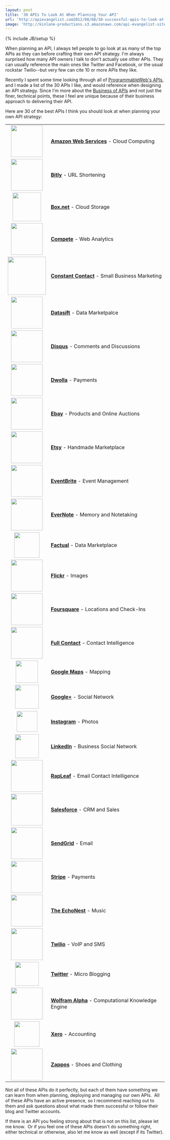 ```yaml
---
layout: post
title: '30 APIs To Look At When Planning Your API'
url: 'http://apievangelist.com2012/08/08/30-successful-apis-to-look-at-when-planning-your-api/'
image: 'http://kinlane-productions.s3.amazonaws.com/api-evangelist-site/blog/aws-logo.png'
---
```

{% include JB/setup %}
<p>
     When planning an API, I always tell people to go look at as many of the top APIs as they can before crafting their own API strategy. I'm always surprised how many API owners I talk to don't actually use other APIs. They can usually reference the main ones like Twitter and Facebook, or the usual rockstar Twilio--but very few can cite 10 or more APIs they like.
</p>
<p>
     Recently I spent some time looking through all of <a title="ProgrammableWeb API Directory" href="http://www.programmableweb.com/apis/directory">ProgrammableWeb's APIs</a>, and I made a list of the 30 APIs I like, and would reference when designing an API strategy. Since I'm more about the <a title="Business of APIs" href="/business_of_apis.php">Business of APIs</a> and not just the finer, technical points, these I feel are unique because of their business approach to delivering their API.
</p>
<p>
     Here are 30 of the best APIs I think you should look at when planning your own API strategy:
</p>
<table cellspacing="5" cellpadding="5" width="80%" align="center">
     <tbody>
          <tr>
               <td width="100" height="75" align="center">
                    <a href="http://aws.amazon.com/" target="_blank"><img src="http://kinlane-productions.s3.amazonaws.com/AWS_LOGO_CMYK.jpg"  width="100" /></a>
               </td>
               <td>
                    <strong><a href="http://aws.amazon.com/" target="_blank">Amazon Web Services</a></strong> - Cloud Computing
               </td>
          </tr>
          <tr>
               <td width="100" height="75" align="center">
                    <a href="http://dev.bitly.com/" target="_blank"><img src="http://kinlane-productions.s3.amazonaws.com/api-evangelist/bitly/bitly-logo.png"  width="100" /></a>
               </td>
               <td>
                    <strong><a href="http://dev.bitly.com/" target="_blank">Bitly</a></strong> - URL Shortening
               </td>
          </tr>
          <tr>
               <td width="100" height="75" align="center">
                    <a href="http://developers.box.com/" target="_blank"><img src="http://kinlane-productions.s3.amazonaws.com/api-evangelist/box/box-logo.png"  width="90" /></a>
               </td>
               <td>
                    <strong><a href="http://developers.box.com/" target="_blank">Box.net</a></strong> - Cloud Storage
               </td>
          </tr>
          <tr>
               <td width="100" height="75" align="center">
                    <a href="https://www.compete.com/developer/" target="_blank"><img src="http://kinlane-productions.s3.amazonaws.com/api-evangelist/compete/compete-logo.png"  width="100" /></a>
               </td>
               <td>
                    <strong><a href="https://www.compete.com/developer/" target="_blank">Compete</a></strong> - Web Analytics
               </td>
          </tr>
          <tr>
               <td width="100" height="75" align="center">
                    <a href="http://developer.constantcontact.com/" target="_blank"><img src="https://s3.amazonaws.com/kinlane-productions/api-evangelist/constantcontact/ctct_logo_horiz_color_300dpi.jpg"  width="120" /></a>
               </td>
               <td>
                    <strong><a href="http://developer.constantcontact.com/" target="_blank">Constant Contact</a></strong> - Small Business Marketing
               </td>
          </tr>
          <tr>
               <td width="100" height="75" align="center">
                    <a href="http://dev.datasift.com/" target="_blank"><img src="http://kinlane-productions.s3.amazonaws.com/api-evangelist/datasift/datasift-logo.png"  width="100" /></a>
               </td>
               <td>
                    <strong><a href="http://dev.datasift.com/" target="_blank">Datasift</a></strong> - Data Marketpalce
               </td>
          </tr>
          <tr>
               <td width="100" height="75" align="center">
                    <a href="http://disqus.com/api/docs/" target="_blank"><img src="http://kinlane-productions.s3.amazonaws.com/api-evangelist/disqus/disqus-logo.gif"  width="100" /></a>
               </td>
               <td>
                    <strong><a href="http://disqus.com/api/docs/" target="_blank">Disqus</a></strong> - Comments and Discussions
               </td>
          </tr>
          <tr>
               <td width="100" height="75" align="center">
                    <a href="http://developers.dwolla.com/" target="_blank"><img src="http://kinlane-productions.s3.amazonaws.com/api-evangelist/dwolla/dwolla-logo.jpeg"  width="100" /></a>
               </td>
               <td>
                    <strong><a href="http://developers.dwolla.com/" target="_blank">Dwolla</a></strong> - Payments
               </td>
          </tr>
          <tr>
               <td width="100" height="75" align="center">
                    <a href="https://www.x.com/developers/ebay" target="_blank"><img src="http://kinlane-productions.s3.amazonaws.com/api-evangelist/ebay/ebay.png"  width="100" /></a>
               </td>
               <td>
                    <strong><a href="https://www.x.com/developers/ebay" target="_blank">Ebay</a></strong> - Products and Online Auctions
               </td>
          </tr>
          <tr>
               <td width="100" height="75" align="center">
                    <a href="http://www.etsy.com/developers/" target="_blank"><img src="http://kinlane-productions.s3.amazonaws.com/api-evangelist/etsy/etsy-logo.jpg"  width="100" /></a>
               </td>
               <td>
                    <strong><a href="http://www.etsy.com/developers/" target="_blank">Etsy</a></strong> - Handmade Marketplace
               </td>
          </tr>
          <tr>
               <td width="100" height="75" align="center">
                    <a href="http://developer.eventbrite.com/" target="_blank"><img src="http://kinlane-productions.s3.amazonaws.com/api-evangelist/eventbrite/event-brite-logo.jpeg"  width="100" /></a>
               </td>
               <td>
                    <strong><a href="http://developer.eventbrite.com/" target="_blank">EventBrite</a></strong> - Event Management
               </td>
          </tr>
          <tr>
               <td width="100" height="75" align="center">
                    <a href="http://dev.evernote.com/" target="_blank"><img src="http://kinlane-productions.s3.amazonaws.com/api-evangelist/evernote/evernote-logo.jpeg"  width="100" /></a>
               </td>
               <td>
                    <strong><a href="http://dev.evernote.com/" target="_blank">EverNote</a></strong> - Memory and Notetaking
               </td>
          </tr>
          <tr>
               <td width="100" height="75" align="center">
                    <a href="http://www.factual.com/" target="_blank"><img src="http://kinlane-productions.s3.amazonaws.com/api-evangelist/factual/factual-logo.png"  width="80" /></a>
               </td>
               <td>
                    <strong><a href="http://www.factual.com/" target="_blank">Factual</a></strong> - Data Marketplace
               </td>
          </tr>
          <tr>
               <td width="100" height="75" align="center">
                    <a href="http://www.flickr.com/services/api/" target="_blank"><img src="http://kinlane-productions.s3.amazonaws.com/api-evangelist/flickr/flickr-logo.jpeg"  width="100" /></a>
               </td>
               <td>
                    <strong><a href="http://www.flickr.com/services/api/" target="_blank">Flickr</a></strong> - Images
               </td>
          </tr>
          <tr>
               <td width="100" height="75" align="center">
                    <a href="https://developer.foursquare.com/" target="_blank"><img src="http://kinlane-productions.s3.amazonaws.com/api-evangelist/foursquare/foursquare-logo.png"  width="100" /></a>
               </td>
               <td>
                    <strong><a href="https://developer.foursquare.com/" target="_blank">Foursquare</a></strong> - Locations and Check-Ins
               </td>
          </tr>
          <tr>
               <td width="100" height="75" align="center">
                    <a href="http://www.fullcontact.com/developer/" target="_blank"><img src="http://kinlane-productions.s3.amazonaws.com/api-evangelist/fullcontact/full-contact-logo.png"  width="100" /></a>
               </td>
               <td>
                    <strong><a href="http://www.fullcontact.com/developer/" target="_blank">Full Contact</a></strong> - Contact Intelligence
               </td>
          </tr>
          <tr>
               <td width="100" height="75" align="center">
                    <a href="https://developers.google.com/maps/" target="_blank"><img src="http://kinlane-productions.s3.amazonaws.com/api-evangelist/google/Google-Maps-Logo.jpg"  width="70" /></a>
               </td>
               <td>
                    <strong><a href="https://developers.google.com/maps/" target="_blank">Google Maps</a></strong> - Mapping
               </td>
          </tr>
          <tr>
               <td width="100" height="75" align="center">
                    <a href="https://developers.google.com/+/" target="_blank"><img src="http://kinlane-productions.s3.amazonaws.com/google-plus/google_plus.png"  width="75" /></a>
               </td>
               <td>
                    <strong><a href="https://developers.google.com/+/" target="_blank">Google+</a></strong> - Social Network
               </td>
          </tr>
          <tr>
               <td width="100" height="75" align="center">
                    <a href="http://instagram.com/developer/" target="_blank"><img src="http://kinlane-productions.s3.amazonaws.com/api-evangelist/instagram/Instagram_logo.png"  width="65" /></a>
               </td>
               <td>
                    <strong><a href="http://instagram.com/developer/" target="_blank">Instagram</a></strong> - Photos
               </td>
          </tr>
          <tr>
               <td width="100" height="75" align="center">
                    <a href="https://developer.linkedin.com/" target="_blank"><img src="http://kinlane-productions.s3.amazonaws.com/api-evangelist/linkedin/linkedin-logo.png"  width="75" /></a>
               </td>
               <td>
                    <strong><a href="https://developer.linkedin.com/" target="_blank">LinkedIn</a></strong> - Business Social Network
               </td>
          </tr>
          <tr>
               <td width="100" height="75" align="center">
                    <a href="http://www.rapleaf.com/developers/overview/" target="_blank"><img src="http://kinlane-productions.s3.amazonaws.com/api-evangelist/rapleaf/rapleaf-logo.jpeg"  width="100" /></a>
               </td>
               <td>
                    <strong><a href="http://www.rapleaf.com/developers/overview/" target="_blank">RapLeaf</a></strong> - Email Contact Intelligence
               </td>
          </tr>
          <tr>
               <td width="100" height="75" align="center">
                    <a href="http://developer.force.com/" target="_blank"><img src="http://kinlane-productions.s3.amazonaws.com/api-evangelist/salesforce/salesforce-logo.png"  width="100" /></a>
               </td>
               <td>
                    <strong><a href="http://developer.force.com/" target="_blank">Salesforce</a></strong> - CRM and Sales
               </td>
          </tr>
          <tr>
               <td width="100" height="75" align="center">
                    <a href="http://sendgrid.com/" target="_blank"><img src="http://kinlane-productions.s3.amazonaws.com/api-evangelist/sendgrid/sendgrid.jpeg"  width="100" /></a>
               </td>
               <td>
                    <strong><a href="http://sendgrid.com/" target="_blank">SendGrid</a></strong> - Email
               </td>
          </tr>
          <tr>
               <td width="100" height="75" align="center">
                    <a href="https://stripe.com/" target="_blank"><img src="http://kinlane-productions.s3.amazonaws.com/api-evangelist/stripe/Stripe-logo.jpeg"  width="100" /></a>
               </td>
               <td>
                    <strong><a href="https://stripe.com/" target="_blank">Stripe</a></strong> - Payments
               </td>
          </tr>
          <tr>
               <td width="100" height="75" align="center">
                    <a href="http://developer.echonest.com/" target="_blank"><img src="http://kinlane-productions.s3.amazonaws.com/api-evangelist/echonest/echo-nest-logo.png"  width="100" /></a>
               </td>
               <td>
                    <strong><a href="http://developer.echonest.com/" target="_blank">The EchoNest</a></strong> - Music
               </td>
          </tr>
          <tr>
               <td width="100" height="75" align="center">
                    <a href="http://www.twilio.com" target="_blank"><img src="http://kinlane-productions.s3.amazonaws.com/api-evangelist/twilio/Twilio-Logo.png"  width="100" /></a>
               </td>
               <td>
                    <strong><a href="http://www.twilio.com" target="_blank">Twilio</a></strong> - VoIP and SMS
               </td>
          </tr>
          <tr>
               <td width="100" height="75" align="center">
                    <a href="https://dev.twitter.com/" target="_blank"><img src="http://kinlane-productions.s3.amazonaws.com/api-evangelist/twitter/tweet-bird-blue-white.png"  width="75" /></a>
               </td>
               <td>
                    <strong><a href="https://dev.twitter.com/" target="_blank">Twitter</a></strong> - Micro Blogging
               </td>
          </tr>
          <tr>
               <td width="100" height="75" align="center">
                    <a href="http://products.wolframalpha.com/api/" target="_blank"><img src="http://kinlane-productions.s3.amazonaws.com/api-evangelist/wolfram-alpha/wolfram-alpha-logo.jpeg"  width="100" /></a>
               </td>
               <td>
                    <strong><a href="http://products.wolframalpha.com/api/" target="_blank">Wolfram Alpha</a></strong> - Computational Knowledge Engine
               </td>
          </tr>
          <tr>
               <td width="100" height="75" align="center">
                    <a href="http://blog.xero.com/developer/api-overview/" target="_blank"><img src="http://kinlane-productions.s3.amazonaws.com/api-evangelist/xero/xero-logo.jpeg"  width="80" /></a>
               </td>
               <td>
                    <strong><a href="http://blog.xero.com/developer/api-overview/" target="_blank">Xero</a></strong> - Accounting
               </td>
          </tr>
          <tr>
               <td width="100" height="75" align="center">
                    <a href="http://developer.zappos.com/" target="_blank"><img src="http://kinlane-productions.s3.amazonaws.com/api-evangelist/zappos/zappos-logo.png"  width="100" /></a>
               </td>
               <td>
                    <strong><a href="http://developer.zappos.com/" target="_blank">Zappos</a></strong> - Shoes and Clothing
               </td>
          </tr>
     </tbody>
</table>
<p>
     Not all of these APIs do it perfectly, but each of them have something we can learn from when planning, deploying and managing our own APIs.  All of these APIs have an active presence, so I recommend reaching out to them and ask questions about what made them successful or follow their blog and Twitter accounts.
</p>
<p>
     If there is an API you feeling strong about that is not on this list, please let me know.  Or if you feel one of these APIs doesn't do something right, either technical or otherwise, also let me know as well (except if its Twitter).  
</p>

